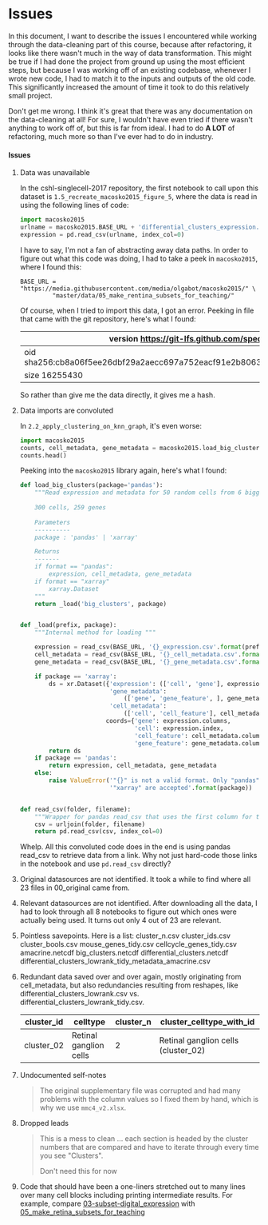 # Issues

In this document, I want to describe the issues I encountered while working through the data-cleaning part of this course, because after refactoring, it looks like there wasn't much in the way of data transformation. This might be true if I had done the project from ground up using the most efficient steps, but because I was working off of an existing codebase, whenever I wrote new code, I had to match it to the inputs and outputs of the old code. This significantly increased the amount of time it took to do this relatively small project.

Don't get me wrong. I think it's great that there was any documentation on the data-cleaning at all! For sure, I wouldn't have even tried if there wasn't anything to work off of, but this is far from ideal. I had to do **A LOT** of refactoring, much more so than I've ever had to do in industry.



#### Issues

1. Data was unavailable

   In the cshl-singlecell-2017 repository, the first notebook to call upon this dataset is `1.5_recreate_macosko2015_figure_5`, where the data is read in using the following lines of code:

   ```python
   import macosko2015
   urlname = macosko2015.BASE_URL + 'differential_clusters_expression.csv'
   expression = pd.read_csv(urlname, index_col=0)
   ```

   I have to say, I'm not a fan of abstracting away data paths. In order to figure out what this code was doing, I had to take a peek in `macosko2015`, where I found this:

   ```
   BASE_URL = "https://media.githubusercontent.com/media/olgabot/macosko2015/" \
            "master/data/05_make_rentina_subsets_for_teaching/"
   ```

   Of course, when I tried to import this data, I got an error. Peeking in file that came with the git repository, here's what I found:

   | version https://git-lfs.github.com/spec/v1                   |
   | ------------------------------------------------------------ |
   | oid sha256:cb8a06f5ee26dbf29a2aecc697a752eacf91e2b8063efddd03d81cf2f5d0733c |
   | size 16255430                                                |

   So rather than give me the data directly, it gives me a hash.

2. Data imports are convoluted

   In `2.2_apply_clustering_on_knn_graph`, it's even worse:

   ```python
   import macosko2015
   counts, cell_metadata, gene_metadata = macosko2015.load_big_clusters()
   counts.head()
   ```

   Peeking into the `macosko2015` library again, here's what I found:

   ```python
   def load_big_clusters(package='pandas'):
       """Read expression and metadata for 50 random cells from 6 biggest clusters
       
       300 cells, 259 genes
       
       Parameters
       ----------
       package : 'pandas' | 'xarray'
   
       Returns
       -------
       if format == "pandas":
           expression, cell_metadata, gene_metadata
       if format == "xarray"
           xarray.Dataset
       """
       return _load('big_clusters', package)
   
   
   def _load(prefix, package):
       """Internal method for loading """
   
       expression = read_csv(BASE_URL, '{}_expression.csv'.format(prefix))
       cell_metadata = read_csv(BASE_URL, '{}_cell_metadata.csv'.format(prefix))
       gene_metadata = read_csv(BASE_URL, '{}_gene_metadata.csv'.format(prefix))
   
       if package == 'xarray':
           ds = xr.Dataset({'expression': (['cell', 'gene'], expression),
                            'gene_metadata':
                                (['gene', 'gene_feature', ], gene_metadata),
                            'cell_metadata':
                                (['cell', 'cell_feature'], cell_metadata)},
                           coords={'gene': expression.columns,
                                   'cell': expression.index,
                                   'cell_feature': cell_metadata.columns,
                                   'gene_feature': gene_metadata.columns})
           return ds
       if package == 'pandas':
           return expression, cell_metadata, gene_metadata
       else:
           raise ValueError('"{}" is not a valid format. Only "pandas" and '
                            '"xarray" are accepted'.format(package))
   
   
   def read_csv(folder, filename):
       """Wrapper for pandas read_csv that uses the first column for the index"""
       csv = urljoin(folder, filename)
       return pd.read_csv(csv, index_col=0)
   ```

   Whelp. All this convoluted code does in the end is using pandas read_csv to retrieve data from a link. Why not just hard-code those links in the notebook and use `pd.read_csv` directly?

3. Original datasources are not identified. It took a while to find where all 23 files in 00_original came from.

4. Relevant datasources are not identified. After downloading all the data, I had to look through all 8 notebooks to figure out which ones were actually being used. It turns out only 4 out of 23 are relevant.

5. Pointless savepoints. Here is a list:
   cluster_n.csv
   cluster_ids.csv
   cluster_bools.csv
   mouse_genes_tidy.csv
   cellcycle_genes_tidy.csv
   amacrine.netcdf
   big_clusters.netcdf
   differential_clusters.netcdf
   differential_clusters_lowrank_tidy_metadata_amacrine.csv
   
6. Redundant data saved over and over again, mostly originating from cell_metadata, but also redundancies resulting from reshapes, like differential_clusters_lowrank.csv vs. differential_clusters_lowrank_tidy.csv.

   | cluster_id | celltype               | cluster_n | cluster_celltype_with_id            |
   | ---------- | ---------------------- | --------- | ----------------------------------- |
   | cluster_02 | Retinal ganglion cells | 2         | Retinal ganglion cells (cluster_02) |

7. Undocumented self-notes

   > The original supplementary file was corrupted and had many problems with the column values so I fixed them by hand, which is why we use `mmc4_v2.xlsx`.

8. Dropped leads

   > This is a  mess to clean ... each section is headed by the cluster numbers that are compared and have to iterate through every time you see "Clusters".
   >
   > Don't need this for now

9. Code that should have been a one-liners stretched out to many lines over many cell blocks including printing intermediate results. For example, compare [03-subset-digital_expression](https://github.com/harrisonized/cshl-singlecell-2017-v2/blob/master/03-subset-digital_expression.ipynb) with [05_make_retina_subsets_for_teaching](https://github.com/harrisonized/macosko2015/blob/master/notebooks/05_make_rentina_subsets_for_teaching.ipynb)

